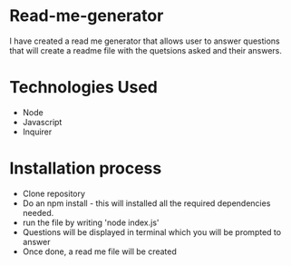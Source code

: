 # Read-me-generator

I have created a read me generator that allows user to answer questions that will create a readme file with the quetsions asked and their answers.

# Technologies Used
* Node
* Javascript
* Inquirer

# Installation process
* Clone repository 
* Do an npm install - this will installed all the required dependencies needed.
* run the file by writing 'node index.js' 
* Questions will be displayed in terminal which you will be prompted to answer
* Once done, a read me file will be created 